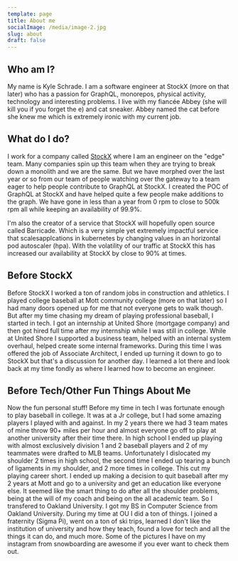 ```yaml
---
template: page
title: About me
socialImage: /media/image-2.jpg
slug: about
draft: false
---
```

## Who am I?

My name is Kyle Schrade. I am a software engineer at StockX (more on that later) who has a passion for GraphQL, monorepos, physical activity, technology and interesting problems. I live with my fiancée Abbey (she will kill you if you forget the e) and cat sneaker. Abbey named the cat before she knew me which is extremely ironic with my current job.

## What do I do?

I work for a company called [StockX](https://stockx.com/) where I am an engineer on the "edge" team. Many companies spin up this team when they are trying to break down a monolith and we are the same. But we have morphed over the last year or so from our team of people watching over the gateway to a team eager to help people contribute to GraphQL at StockX. I created the POC of GraphQL at StockX and have helped quite a few people make additions to the graph. We have gone in less than a year from 0 rpm to close to 500k rpm all while keeping an availability of 99.9%.

I'm also the creator of a service that StockX will hopefully open source called Barricade. Which is a very simple yet extremely impactful service that scalesapplcations in kubernetes by changing values in an horizontal pod autoscaler (hpa). With the volatility of our traffic at StockX this has increased our availability at StockX by close to 90% at times.

## Before StockX

Before StockX I worked a ton of random jobs in construction and athletics. I played college baseball at Mott community college (more on that later) so I had many doors opened up for me that not everyone gets to walk though. But after my time chasing my dream of playing professional baseball, I started in tech. I got an internship at United Shore (mortgage company) and then got hired full time after my internship while I was still in college. While at United Shore I supported a business team, helped with an internal system overhaul, helped create some internal frameworks. During this time I was offered the job of Associate Architect, I ended up turning it down to go to StockX but that's a discussion for another day. I learned a lot there and look back at my time fondly as where I learned how to become an engineer.

## Before Tech/Other Fun Things About Me

Now the fun personal stuff! Before my time in tech I was fortunate enough to play baseball in college. It was at a Jr college, but I had some amazing players I played with and against. In my 2 years there we had 3 team mates of mine throw 90+ miles per hour and almost everyone go off to play at another university after their time there. In high school I ended up playing with almost exclusively division 1 and 2 baseball players and 2 of my teammates were drafted to MLB teams. Unfortunately I dislocated my shoulder 2 times in high school, the second time I ended up tearing a bunch of ligaments in my shoulder, and 2 more times in college. This cut my playing career short. I ended up making a decision to quit baseball after my 2 years at Mott and go to a university and get an education like everyone else. It seemed like the smart thing to do after all the shoulder problems, being at the will of my coach and being on the all academic team. So I transfered to Oakland University. I got my BS in Computer Science from Oakland University. During my time at OU I did a ton of things. I joined a fraternity (Sigma Pi), went on a ton of ski trips, learned I don't like the institution of university and how they teach, found a love for tech and all the things it can do, and much more. Some of the pictures I have on my instagram from snowboarding are awesome if you ever want to check them out.